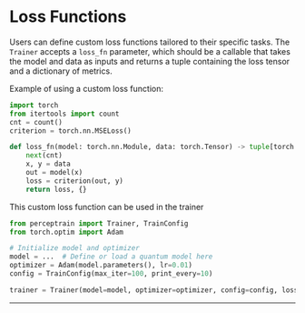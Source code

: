 
# Loss Functions

Users can define custom loss functions tailored to their specific tasks.
The `Trainer` accepts a `loss_fn` parameter, which should be a callable that takes the model and data as inputs and returns a tuple containing the loss tensor and a dictionary of metrics.

Example of using a custom loss function:

```python exec="on" source="material-block"
import torch
from itertools import count
cnt = count()
criterion = torch.nn.MSELoss()

def loss_fn(model: torch.nn.Module, data: torch.Tensor) -> tuple[torch.Tensor, dict]:
    next(cnt)
    x, y = data
    out = model(x)
    loss = criterion(out, y)
    return loss, {}
```

This custom loss function can be used in the trainer
```python
from perceptrain import Trainer, TrainConfig
from torch.optim import Adam

# Initialize model and optimizer
model = ...  # Define or load a quantum model here
optimizer = Adam(model.parameters(), lr=0.01)
config = TrainConfig(max_iter=100, print_every=10)

trainer = Trainer(model=model, optimizer=optimizer, config=config, loss_fn=loss_fn)
```


---
